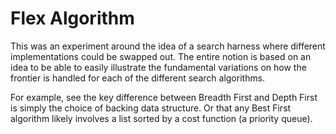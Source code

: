 # Flex Algorithm
This was an experiment around the idea of a search harness where different implementations
could be swapped out. The entire notion is based on an idea to be able to easily 
illustrate the fundamental variations on how the frontier is handled for each of the different
search algorithms.

For example, see the key difference between Breadth First and Depth First is
simply the choice of backing data structure. Or that any Best First algorithm likely
involves a list sorted by a cost function (a priority queue).
